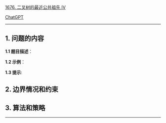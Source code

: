 [1676. 二叉树的最近公共祖先 IV](https://leetcode.cn/problems/lowest-common-ancestor-of-a-binary-tree-iv)

[ChatGPT](chat.openai.com)

---

## 1. 问题的内容
**1.1 题目描述**：

**1.2 示例**：

**1.3 提示**:

## 2. 边界情况和约束


## 3. 算法和策略

---


